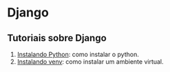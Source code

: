 # Django

## Tutoriais sobre Django

1. [Instalando Python](./01-%20Python%20instalacao.txt):  como instalar o python.
2. [Instalando venv](./02%20-%20venv%20instalacao.txt):  como instalar um ambiente virtual.
